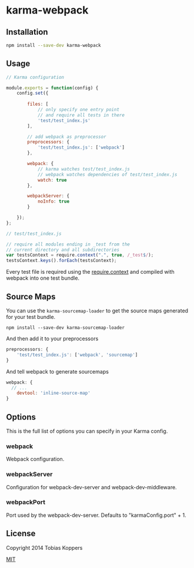 # karma-webpack

## Installation

``` sh
npm install --save-dev karma-webpack
```

## Usage

``` javascript
// Karma configuration

module.exports = function(config) {
	config.set({
		
		files: [
			// only specify one entry point
			// and require all tests in there
			'test/test_index.js'
		],

		// add webpack as preprocessor
		preprocessors: {
			'test/test_index.js': ['webpack']
		},

		webpack: {
			// karma watches test/test_index.js
			// webpack watches dependencies of test/test_index.js
			watch: true
		},

		webpackServer: {
			noInfo: true
		}

	});
};
```

``` javascript
// test/test_index.js

// require all modules ending in _test from the
// current directory and all subdirectories
var testsContext = require.context(".", true, /_test$/);
testsContext.keys().forEach(testsContext);
```

Every test file is required using the [require.context](http://webpack.github.io/docs/context.html#require-context) and compiled with webpack into one test bundle.

## Source Maps

You can use the `karma-sourcemap-loader` to get the source maps generated for your test bundle.

```
npm install --save-dev karma-sourcemap-loader
```

And then add it to your preprocessors

``` javascript
preprocessors: {
	'test/test_index.js': ['webpack', 'sourcemap']
}
```

And tell webpack to generate sourcemaps

``` javascript
webpack: {
  // ...
	devtool: 'inline-source-map'
}
```

## Options

This is the full list of options you can specify in your Karma config.

### webpack

Webpack configuration.

### webpackServer

Configuration for webpack-dev-server and webpack-dev-middleware.

### webpackPort

Port used by the webpack-dev-server. Defaults to "karmaConfig.port" + 1.

## License

Copyright 2014 Tobias Koppers

[MIT](http://www.opensource.org/licenses/mit-license.php)
